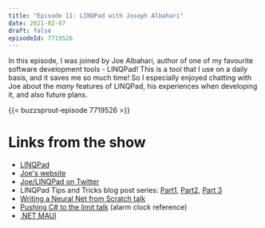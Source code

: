 ```yaml
---
title: "Episode 11: LINQPad with Joseph Albahari"
date: 2021-02-07
draft: false
episodeId: 7719526
---
```


In this episode, I was joined by Joe Albahari, author of one of my favourite software development tools - LINQPad! This is a tool that I use on a daily basis, and it saves me so much time! So I especially enjoyed chatting with Joe about the _many_ features of LINQPad, his experiences when developing it, and also future plans.

{{< buzzsprout-episode 7719526 >}}

# Links from the show

* [LINQPad](https://www.linqpad.net/)
* [Joe's website](http://www.albahari.com/)
* [Joe/LINQPad on Twitter](https://twitter.com/linqpad)
* LINQPad Tips and Tricks blog post series: [Part1](https://www.danclarke.com/linqpad-tips-and-tricks), [Part2](https://www.danclarke.com/linqpad-tips-and-tricks-part2), [Part 3](https://www.danclarke.com/linqpad-tips-and-tricks-part3)
* [Writing a Neural Net from Scratch talk](https://www.youtube.com/watch?v=z8DY5DndmxI&t=9s)
* [Pushing C# to the limit talk](https://www.youtube.com/watch?v=mLX1sYVf-Xg) (alarm clock reference)
* [.NET MAUI](https://devblogs.microsoft.com/dotnet/introducing-net-multi-platform-app-ui/)